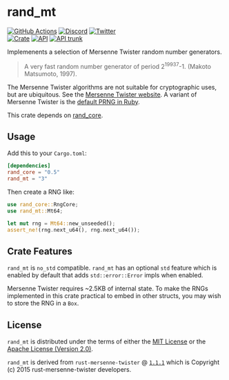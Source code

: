 # rand_mt

[![GitHub Actions](https://github.com/artichoke/rand_mt/workflows/CI/badge.svg)](https://github.com/artichoke/rand_mt/actions)
[![Discord](https://img.shields.io/discord/607683947496734760)](https://discord.gg/QCe2tp2)
[![Twitter](https://img.shields.io/twitter/follow/artichokeruby?label=Follow&style=social)](https://twitter.com/artichokeruby)
<br>
[![Crate](https://img.shields.io/crates/v/rand_mt.svg)](https://crates.io/crates/rand_mt)
[![API](https://docs.rs/rand_mt/badge.svg)](https://docs.rs/rand_mt)
[![API trunk](https://img.shields.io/badge/docs-trunk-blue.svg)](https://artichoke.github.io/rand_mt/rand_mt/)

Implemenents a selection of Mersenne Twister random number generators.

> A very fast random number generator of period 2<sup>19937</sup>-1. (Makoto
> Matsumoto, 1997).

The Mersenne Twister algorithms are not suitable for cryptographic uses, but are
ubiquitous. See the [Mersenne Twister website]. A variant of Mersenne Twister is
the [default PRNG in Ruby].

This crate depends on [rand_core].

## Usage

Add this to your `Cargo.toml`:

```toml
[dependencies]
rand_core = "0.5"
rand_mt = "3"
```

Then create a RNG like:

```rust
use rand_core::RngCore;
use rand_mt::Mt64;

let mut rng = Mt64::new_unseeded();
assert_ne!(rng.next_u64(), rng.next_u64());
```

## Crate Features

`rand_mt` is `no_std` compatible. `rand_mt` has an optional `std` feature which
is enabled by default that adds `std::error::Error` impls when enabled.

Mersenne Twister requires ~2.5KB of internal state. To make the RNGs implemented
in this crate practical to embed in other structs, you may wish to store the RNG
in a `Box`.

## License

`rand_mt` is distributed under the terms of either the
[MIT License](LICENSE-MIT) or the
[Apache License (Version 2.0)](LICENSE-APACHE).

`rand_mt` is derived from `rust-mersenne-twister` @ [`1.1.1`] which is Copyright
(c) 2015 rust-mersenne-twister developers.

[mersenne twister website]:
  http://www.math.sci.hiroshima-u.ac.jp/~m-mat/MT/emt.html
[default prng in ruby]: https://ruby-doc.org/core-2.6.3/Random.html
[rand_core]: https://crates.io/crates/rand_core
[`1.1.1`]: https://github.com/dcrewi/rust-mersenne-twister/tree/1.1.1
